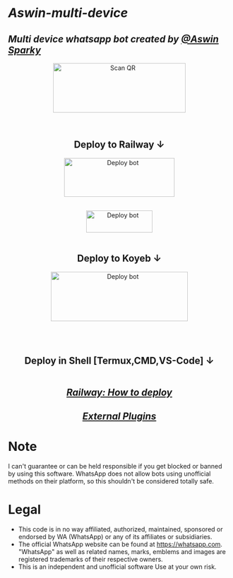 # _Aswin-multi-device_
## _Multi device whatsapp bot created by [@Aswin Sparky](https://github.com/Sparkymon777)_
  
<div align="center">
   
<a href="https://aswinmdqr.onrender.com/server/qr-code"><img align="center" src="https://i.imgur.com/dzPTA6u.png" alt="Scan QR" height="112" width="300" /></a>
<br>
<div>
<br>

## Deploy to Railway ↓

<a href="https://github.com/Sparkymon777/Aswin-MD/fork" target="blank"><img align="center" src="https://i.imgur.com/cxaSEWe.png" alt="Deploy bot" height="88" width="250" /></a>
  <div>
<br>
<a href="https://railway.app/new" target="blank"><img align="center" src="https://railway.app/button.svg" alt="Deploy bot" height="50" width="150" /></a>
  <div>
<br>

## Deploy to Koyeb ↓

<a href="https:yz/deploy" target="blank"><img align="center" src="https://i.imgur.com/PNoLtFq.png" alt="Deploy bot" height="112" width="310" /></a>
  <div>
<br>
<div>
  <br>

## Deploy in Shell [Termux,CMD,VS-Code] ↓
<div align="left">

```
```

<div align="center">

## _[Railway: How to deploy](https://github)_

## _[External Plugins](https://github.com/Sparkymon777/Aswin-MD/wiki)_

<div align="left">

# Note

I can't guarantee or can be held responsible if you get blocked or banned by using this software. WhatsApp does not allow bots using unofficial methods on their platform, so this shouldn't be considered totally safe. 

# Legal

-   This code is in no way affiliated, authorized, maintained, sponsored or endorsed by WA (WhatsApp) or any of its affiliates or subsidiaries.
-   The official WhatsApp website can be found at https://whatsapp.com. "WhatsApp" as well as related names, marks, emblems and images are registered trademarks of their respective owners.
-   This is an independent and unofficial software Use at your own risk.
